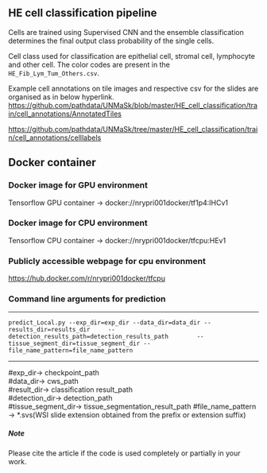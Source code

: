## HE cell classification pipeline 

Cells are trained using Supervised CNN and the ensemble classification determines the final output class probability of the single cells.

Cell class used for classification are epithelial cell, stromal cell, lymphocyte and other cell. The color codes are present in the `HE_Fib_Lym_Tum_Others.csv`.

Example cell annotations on tile images and respective csv for the slides are organised as in below hyperlink.
https://github.com/pathdata/UNMaSk/blob/master/HE_cell_classification/train/cell_annotations/AnnotatedTiles

https://github.com/pathdata/UNMaSk/tree/master/HE_cell_classification/train/cell_annotations/celllabels


## Docker container

### Docker image for GPU environment
Tensorflow GPU container -> docker://nrypri001docker/tf1p4:IHCv1                          

### Docker image for CPU environment
Tensorflow CPU container -> docker://nrypri001docker/tfcpu:HEv1

### Publicly accessible webpage for cpu environment
https://hub.docker.com/r/nrypri001docker/tfcpu


### Command line arguments for prediction

--------------------------------------------------------------------------------------------------------------------------

``` predict_Local.py --exp_dir=exp_dir --data_dir=data_dir --results_dir=results_dir     --detection_results_path=detection_results_path        --tissue_segment_dir=tissue_segment_dir --file_name_pattern=file_name_pattern ```

--------------------------------------------------------------------------------------------------------------------------

#exp_dir-> checkpoint_path                        
#data_dir-> cws_path                               
#result_dir-> classification result_path                                    
#detection_dir-> detection_path                                     
#tissue_segment_dir-> tissue_segmentation_result_path
#file_name_pattern -> *.svs(WSI slide extension obtained from the prefix or extension suffix)

##### Note
Please cite the article if the code is used completely or partially in your work.


